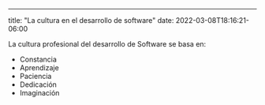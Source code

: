 ---
title: "La cultura en el desarrollo de software"
date: 2022-03-08T18:16:21-06:00


La cultura profesional del desarrollo de Software  se basa en:

- Constancia
- Aprendizaje 
- Paciencia
- Dedicación
- Imaginación
